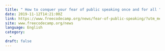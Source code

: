 ```yaml
---
title: " How to conquer your fear of public speaking once and for all "
date: 2019-11-12T14:21:00Z
link: https://www.freecodecamp.org/news/fear-of-public-speaking/?utm_medium=RSS&utm_source=news.12bit.vn
site: www.freecodecamp.org/news
language: English
category:
  -   
draft: false
---
```


